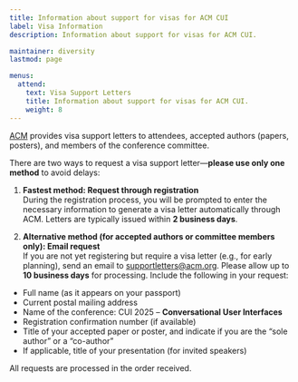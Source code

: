 ```yaml
---
title: Information about support for visas for ACM CUI
label: Visa Information
description: Information about support for visas for ACM CUI.

maintainer: diversity
lastmod: page

menus:
  attend:
    text: Visa Support Letters
    title: Information about support for visas for ACM CUI.
    weight: 8
---
```


[ACM](https://acm.org "The Association for Computing Machinery") provides visa support letters to attendees, accepted authors (papers, posters), and members of the conference committee.

There are two ways to request a visa support letter—**please use only one method** to avoid delays:


1. <b>Fastest method: Request through registration</b>     
During the registration process, you will be prompted to enter the necessary information to generate a visa letter automatically through ACM. Letters are typically issued within <b>2 business days</b>.</li>

2. <b>Alternative method (for accepted authors or committee members only): Email request</b>  
If you are not yet registering but require a visa letter (e.g., for early planning), send an email to [supportletters@acm.org](mailto:supportletters@acm.org "Email ACM for a visa support letter"). Please allow up to <b>10 business days</b> for processing. Include the following in your request:

* Full name (as it appears on your passport)</li>
* Current postal mailing address</li>
* Name of the conference: CUI 2025 – <b>Conversational User Interfaces</b></li>
* Registration confirmation number (if available)</li>
* Title of your accepted paper or poster, and indicate if you are the “sole author” or a “co-author”</li>
* If applicable, title of your presentation (for invited speakers)</li>
    
All requests are processed in the order received.

